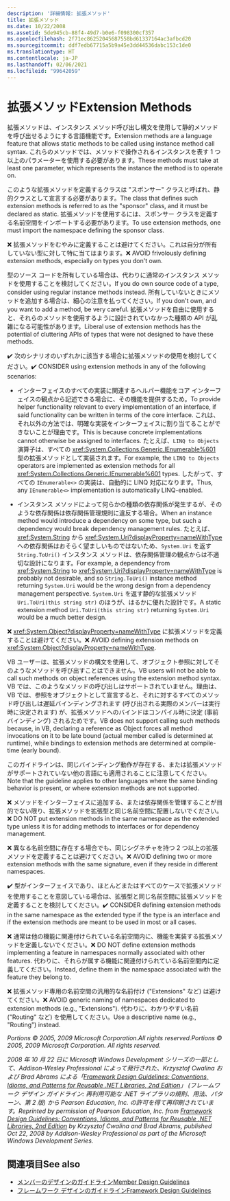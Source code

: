 ```yaml
---
description: '詳細情報: 拡張メソッド'
title: 拡張メソッド
ms.date: 10/22/2008
ms.assetid: 5de945cb-88f4-49d7-b0e6-f098300cf357
ms.openlocfilehash: 2f71ec86252045687558bd61337164ac3afbcd20
ms.sourcegitcommit: ddf7edb67715a5b9a45e3dd44536dabc153c1de0
ms.translationtype: HT
ms.contentlocale: ja-JP
ms.lasthandoff: 02/06/2021
ms.locfileid: "99642059"
---
```

# <a name="extension-methods"></a><span data-ttu-id="395f3-103">拡張メソッド</span><span class="sxs-lookup"><span data-stu-id="395f3-103">Extension Methods</span></span>

<span data-ttu-id="395f3-104">拡張メソッドは、インスタンス メソッド呼び出し構文を使用して静的メソッドを呼び出せるようにする言語機能です。</span><span class="sxs-lookup"><span data-stu-id="395f3-104">Extension methods are a language feature that allows static methods to be called using instance method call syntax.</span></span> <span data-ttu-id="395f3-105">これらのメソッドでは、メソッドで操作されるインスタンスを表す 1 つ以上のパラメーターを使用する必要があります。</span><span class="sxs-lookup"><span data-stu-id="395f3-105">These methods must take at least one parameter, which represents the instance the method is to operate on.</span></span>

 <span data-ttu-id="395f3-106">このような拡張メソッドを定義するクラスは "スポンサー" クラスと呼ばれ、静的クラスとして宣言する必要があります。</span><span class="sxs-lookup"><span data-stu-id="395f3-106">The class that defines such extension methods is referred to as the "sponsor" class, and it must be declared as static.</span></span> <span data-ttu-id="395f3-107">拡張メソッドを使用するには、スポンサー クラスを定義する名前空間をインポートする必要があります。</span><span class="sxs-lookup"><span data-stu-id="395f3-107">To use extension methods, one must import the namespace defining the sponsor class.</span></span>

 <span data-ttu-id="395f3-108">❌ 拡張メソッドをむやみに定義することは避けてください。これは自分が所有していない型に対して特に当てはまります。</span><span class="sxs-lookup"><span data-stu-id="395f3-108">❌ AVOID frivolously defining extension methods, especially on types you don't own.</span></span>

 <span data-ttu-id="395f3-109">型のソース コードを所有している場合は、代わりに通常のインスタンス メソッドを使用することを検討してください。</span><span class="sxs-lookup"><span data-stu-id="395f3-109">If you do own source code of a type, consider using regular instance methods instead.</span></span> <span data-ttu-id="395f3-110">所有していないときにメソッドを追加する場合は、細心の注意を払ってください。</span><span class="sxs-lookup"><span data-stu-id="395f3-110">If you don't own, and you want to add a method, be very careful.</span></span> <span data-ttu-id="395f3-111">拡張メソッドを自由に使用すると、それらのメソッドを使用するように設計されていなかった種類の API が乱雑になる可能性があります。</span><span class="sxs-lookup"><span data-stu-id="395f3-111">Liberal use of extension methods has the potential of cluttering APIs of types that were not designed to have these methods.</span></span>

 <span data-ttu-id="395f3-112">✔️ 次のシナリオのいずれかに該当する場合に拡張メソッドの使用を検討してください。</span><span class="sxs-lookup"><span data-stu-id="395f3-112">✔️ CONSIDER using extension methods in any of the following scenarios:</span></span>

- <span data-ttu-id="395f3-113">インターフェイスのすべての実装に関連するヘルパー機能をコア インターフェイスの観点から記述できる場合に、その機能を提供するため。</span><span class="sxs-lookup"><span data-stu-id="395f3-113">To provide helper functionality relevant to every implementation of an interface, if said functionality can be written in terms of the core interface.</span></span> <span data-ttu-id="395f3-114">これは、それ以外の方法では、明確な実装をインターフェイスに割り当てることができないことが理由です。</span><span class="sxs-lookup"><span data-stu-id="395f3-114">This is because concrete implementations cannot otherwise be assigned to interfaces.</span></span> <span data-ttu-id="395f3-115">たとえば、`LINQ to Objects` 演算子は、すべての <xref:System.Collections.Generic.IEnumerable%601> 型の拡張メソッドとして実装されます。</span><span class="sxs-lookup"><span data-stu-id="395f3-115">For example, the `LINQ to Objects` operators are implemented as extension methods for all <xref:System.Collections.Generic.IEnumerable%601> types.</span></span> <span data-ttu-id="395f3-116">したがって、すべての `IEnumerable<>` の実装は、自動的に LINQ 対応になります。</span><span class="sxs-lookup"><span data-stu-id="395f3-116">Thus, any `IEnumerable<>` implementation is automatically LINQ-enabled.</span></span>

- <span data-ttu-id="395f3-117">インスタンス メソッドによって何らかの種類の依存関係が発生するが、そのような依存関係は依存関係管理規則に違反する場合。</span><span class="sxs-lookup"><span data-stu-id="395f3-117">When an instance method would introduce a dependency on some type, but such a dependency would break dependency management rules.</span></span> <span data-ttu-id="395f3-118">たとえば、<xref:System.String> から <xref:System.Uri?displayProperty=nameWithType> への依存関係はおそらく望ましいものではないため、`System.Uri` を返す `String.ToUri()` インスタンス メソッドは、依存関係管理の観点からは不適切な設計になります。</span><span class="sxs-lookup"><span data-stu-id="395f3-118">For example, a dependency from <xref:System.String> to <xref:System.Uri?displayProperty=nameWithType> is probably not desirable, and so `String.ToUri()` instance method returning `System.Uri` would be the wrong design from a dependency management perspective.</span></span> <span data-ttu-id="395f3-119">`System.Uri` を返す静的な拡張メソッド `Uri.ToUri(this string str)` のほうが、はるかに優れた設計です。</span><span class="sxs-lookup"><span data-stu-id="395f3-119">A static extension method `Uri.ToUri(this string str)` returning `System.Uri` would be a much better design.</span></span>

 <span data-ttu-id="395f3-120">❌ <xref:System.Object?displayProperty=nameWithType> に拡張メソッドを定義することは避けてください。</span><span class="sxs-lookup"><span data-stu-id="395f3-120">❌ AVOID defining extension methods on <xref:System.Object?displayProperty=nameWithType>.</span></span>

 <span data-ttu-id="395f3-121">VB ユーザーは、拡張メソッドの構文を使用して、オブジェクト参照に対してそのようなメソッドを呼び出すことはできません。</span><span class="sxs-lookup"><span data-stu-id="395f3-121">VB users will not be able to call such methods on object references using the extension method syntax.</span></span> <span data-ttu-id="395f3-122">VB では、このようなメソッドの呼び出しはサポートされていません。理由は、VB では、参照をオブジェクトとして宣言すると、それに対するすべてのメソッド呼び出しは遅延バインディングされます (呼び出される実際のメンバーは実行時に決定されます) が、拡張メソッドへのバインドはコンパイル時に決定 (事前バインディング) されるためです。</span><span class="sxs-lookup"><span data-stu-id="395f3-122">VB does not support calling such methods because, in VB, declaring a reference as Object forces all method invocations on it to be late bound (actual member called is determined at runtime), while bindings to extension methods are determined at compile-time (early bound).</span></span>

 <span data-ttu-id="395f3-123">このガイドラインは、同じバインディング動作が存在する、または拡張メソッドがサポートされていない他の言語にも適用されることに注意してください。</span><span class="sxs-lookup"><span data-stu-id="395f3-123">Note that the guideline applies to other languages where the same binding behavior is present, or where extension methods are not supported.</span></span>

 <span data-ttu-id="395f3-124">❌ メソッドをインターフェイスに追加する、または依存関係を管理することが目的でない限り、拡張メソッドを拡張型と同じ名前空間に配置しないでください。</span><span class="sxs-lookup"><span data-stu-id="395f3-124">❌ DO NOT put extension methods in the same namespace as the extended type unless it is for adding methods to interfaces or for dependency management.</span></span>

 <span data-ttu-id="395f3-125">❌ 異なる名前空間に存在する場合でも、同じシグネチャを持つ 2 つ以上の拡張メソッドを定義することは避けてください。</span><span class="sxs-lookup"><span data-stu-id="395f3-125">❌ AVOID defining two or more extension methods with the same signature, even if they reside in different namespaces.</span></span>

 <span data-ttu-id="395f3-126">✔️ 型がインターフェイスであり、ほとんどまたはすべてのケースで拡張メソッドを使用することを意図している場合は、拡張型と同じ名前空間に拡張メソッドを定義することを検討してください。</span><span class="sxs-lookup"><span data-stu-id="395f3-126">✔️ CONSIDER defining extension methods in the same namespace as the extended type if the type is an interface and if the extension methods are meant to be used in most or all cases.</span></span>

 <span data-ttu-id="395f3-127">❌ 通常は他の機能に関連付けられている名前空間内に、機能を実装する拡張メソッドを定義しないでください。</span><span class="sxs-lookup"><span data-stu-id="395f3-127">❌ DO NOT define extension methods implementing a feature in namespaces normally associated with other features.</span></span> <span data-ttu-id="395f3-128">代わりに、それらが属する機能に関連付けられている名前空間内に定義してください。</span><span class="sxs-lookup"><span data-stu-id="395f3-128">Instead, define them in the namespace associated with the feature they belong to.</span></span>

 <span data-ttu-id="395f3-129">❌ 拡張メソッド専用の名前空間の汎用的な名前付け ("Extensions" など) は避けてください。</span><span class="sxs-lookup"><span data-stu-id="395f3-129">❌ AVOID generic naming of namespaces dedicated to extension methods (e.g., "Extensions").</span></span> <span data-ttu-id="395f3-130">代わりに、わかりやすい名前 ("Routing" など) を使用してください。</span><span class="sxs-lookup"><span data-stu-id="395f3-130">Use a descriptive name (e.g., "Routing") instead.</span></span>

 <span data-ttu-id="395f3-131">*Portions &copy; 2005, 2009 Microsoft Corporation.All rights reserved.*</span><span class="sxs-lookup"><span data-stu-id="395f3-131">*Portions &copy; 2005, 2009 Microsoft Corporation. All rights reserved.*</span></span>

 <span data-ttu-id="395f3-132">*2008 年 10 月 22 日に Microsoft Windows Development シリーズの一部として、Addison-Wesley Professional によって発行された、Krzysztof Cwalina および Brad Abrams による「[Framework Design Guidelines: Conventions, Idioms, and Patterns for Reusable .NET Libraries, 2nd Edition](https://www.informit.com/store/framework-design-guidelines-conventions-idioms-and-9780321545619)」 (フレームワーク デザイン ガイドライン: 再利用可能な .NET ライブラリの規則、用法、パターン、第 2 版) から Pearson Education, Inc. の許可を得て再印刷されています。*</span><span class="sxs-lookup"><span data-stu-id="395f3-132">*Reprinted by permission of Pearson Education, Inc. from [Framework Design Guidelines: Conventions, Idioms, and Patterns for Reusable .NET Libraries, 2nd Edition](https://www.informit.com/store/framework-design-guidelines-conventions-idioms-and-9780321545619) by Krzysztof Cwalina and Brad Abrams, published Oct 22, 2008 by Addison-Wesley Professional as part of the Microsoft Windows Development Series.*</span></span>

## <a name="see-also"></a><span data-ttu-id="395f3-133">関連項目</span><span class="sxs-lookup"><span data-stu-id="395f3-133">See also</span></span>

- [<span data-ttu-id="395f3-134">メンバーのデザインのガイドライン</span><span class="sxs-lookup"><span data-stu-id="395f3-134">Member Design Guidelines</span></span>](member.md)
- [<span data-ttu-id="395f3-135">フレームワーク デザインのガイドライン</span><span class="sxs-lookup"><span data-stu-id="395f3-135">Framework Design Guidelines</span></span>](index.md)

